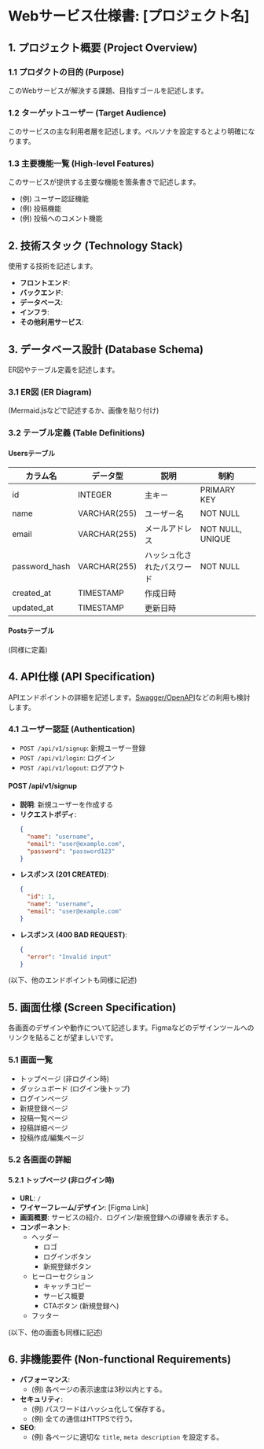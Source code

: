 # Webサービス仕様書: [プロジェクト名]

## 1. プロジェクト概要 (Project Overview)

### 1.1 プロダクトの目的 (Purpose)
このWebサービスが解決する課題、目指すゴールを記述します。

### 1.2 ターゲットユーザー (Target Audience)
このサービスの主な利用者層を記述します。ペルソナを設定するとより明確になります。

### 1.3 主要機能一覧 (High-level Features)
このサービスが提供する主要な機能を箇条書きで記述します。
- (例) ユーザー認証機能
- (例) 投稿機能
- (例) 投稿へのコメント機能

## 2. 技術スタック (Technology Stack)

使用する技術を記述します。
- **フロントエンド**:
- **バックエンド**:
- **データベース**:
- **インフラ**:
- **その他利用サービス**:

## 3. データベース設計 (Database Schema)

ER図やテーブル定義を記述します。

### 3.1 ER図 (ER Diagram)
(Mermaid.jsなどで記述するか、画像を貼り付け)

### 3.2 テーブル定義 (Table Definitions)

#### Usersテーブル
| カラム名 | データ型 | 説明 | 制約 |
|---|---|---|---|
| id | INTEGER | 主キー | PRIMARY KEY |
| name | VARCHAR(255) | ユーザー名 | NOT NULL |
| email | VARCHAR(255) | メールアドレス | NOT NULL, UNIQUE |
| password_hash | VARCHAR(255) | ハッシュ化されたパスワード | NOT NULL |
| created_at | TIMESTAMP | 作成日時 | |
| updated_at | TIMESTAMP | 更新日時 | |

#### Postsテーブル
(同様に定義)


## 4. API仕様 (API Specification)

APIエンドポイントの詳細を記述します。[Swagger/OpenAPI](https://swagger.io/)などの利用も検討します。

### 4.1 ユーザー認証 (Authentication)
- `POST /api/v1/signup`: 新規ユーザー登録
- `POST /api/v1/login`: ログイン
- `POST /api/v1/logout`: ログアウト

#### POST /api/v1/signup
- **説明**: 新規ユーザーを作成する
- **リクエストボディ**:
  ```json
  {
    "name": "username",
    "email": "user@example.com",
    "password": "password123"
  }
  ```
- **レスポンス (201 CREATED)**:
  ```json
  {
    "id": 1,
    "name": "username",
    "email": "user@example.com"
  }
  ```
- **レスポンス (400 BAD REQUEST)**:
  ```json
  {
    "error": "Invalid input"
  }
  ```

(以下、他のエンドポイントも同様に記述)

## 5. 画面仕様 (Screen Specification)

各画面のデザインや動作について記述します。Figmaなどのデザインツールへのリンクを貼ることが望ましいです。

### 5.1 画面一覧
- トップページ (非ログイン時)
- ダッシュボード (ログイン後トップ)
- ログインページ
- 新規登録ページ
- 投稿一覧ページ
- 投稿詳細ページ
- 投稿作成/編集ページ

### 5.2 各画面の詳細

#### 5.2.1 トップページ (非ログイン時)
- **URL**: `/`
- **ワイヤーフレーム/デザイン**: [Figma Link]
- **画面概要**: サービスの紹介、ログイン/新規登録への導線を表示する。
- **コンポーネント**:
  - ヘッダー
    - ロゴ
    - ログインボタン
    - 新規登録ボタン
  - ヒーローセクション
    - キャッチコピー
    - サービス概要
    - CTAボタン (新規登録へ)
  - フッター

(以下、他の画面も同様に記述)


## 6. 非機能要件 (Non-functional Requirements)

- **パフォーマンス**:
  - (例) 各ページの表示速度は3秒以内とする。
- **セキュリティ**:
  - (例) パスワードはハッシュ化して保存する。
  - (例) 全ての通信はHTTPSで行う。
- **SEO**:
  - (例) 各ページに適切な `title`, `meta description` を設定する。 